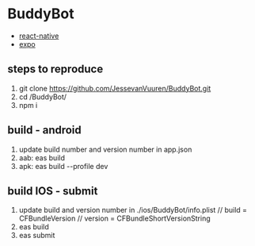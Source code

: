 # BuddyBot

- [react-native](https://reactnative.dev/)
- [expo](https://expo.dev/)


## steps to reproduce
1. git clone https://github.com/JessevanVuuren/BuddyBot.git
2. cd /BuddyBot/
3. npm i

## build - android
1. update build number and version number in app.json
2. aab: eas build 
3. apk: eas build --profile dev

## build IOS - submit
1. update build and version number in ./ios/BuddyBot/info.plist // build = CFBundleVersion // version = CFBundleShortVersionString
2. eas build
3. eas submit


